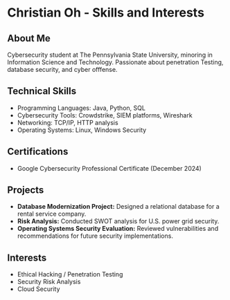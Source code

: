 
# Christian Oh - Skills and Interests

## About Me
Cybersecurity student at The Pennsylvania State University, minoring in Information Science and Technology. Passionate about penetration Testing, database security, and cyber offfense.

## Technical Skills
- Programming Languages: Java, Python, SQL
- Cybersecurity Tools: Crowdstrike, SIEM platforms, Wireshark
- Networking: TCP/IP, HTTP analysis
- Operating Systems: Linux, Windows Security

## Certifications
- Google Cybersecurity Professional Certificate (December 2024)

## Projects

- **Database Modernization Project:** Designed a relational database for a rental service company.
- **Risk Analysis:** Conducted SWOT analysis for U.S. power grid security.
- **Operating Systems Security Evaluation:** Reviewed vulnerabilities and recommendations for future security implementations.

## Interests
- Ethical Hacking / Penetration Testing
- Security Risk Analysis
- Cloud Security
  
